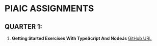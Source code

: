 # PIAIC ASSIGNMENTS

## QUARTER 1:

1. **Getting Started Exercises With TypeScript And NodeJs** [GitHub URL](https://github.com/fuzail-afsar/01-getting-started-exercises-with-typescript-and-node)
